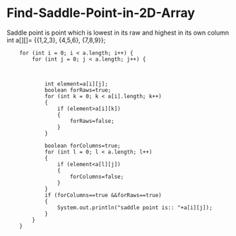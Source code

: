# Find-Saddle-Point-in-2D-Array
Saddle point is point which is lowest in its raw and highest in its own column
int a[][]= {{1,2,3},
					{4,5,6},
					{7,8,9}};
		
		for (int i = 0; i < a.length; i++) {
			for (int j = 0; j < a.length; j++) {
				
				
				
				int element=a[i][j];
				boolean forRaws=true;
				for (int k = 0; k < a[i].length; k++)
				{
					if (element>a[i][k])
					{
						forRaws=false;
					}
				}
				
				boolean forColumns=true;
				for (int l = 0; l < a.length; l++) 
				{
					if (element<a[l][j])
					{
						forColumns=false;
					}
				}
				if (forColumns==true &&forRaws==true)
				{
					System.out.println("saddle point is:: "+a[i][j]);
				}
			}
		}
